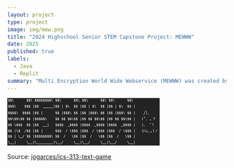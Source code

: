 ```yaml
---
layout: project
type: project
image: img/mew.png
title: "2024 Highschool Senior STEM Capstone Project: MEWWW"
date: 2025
published: true
labels:
  - Java
  - Replit
summary: "Multi Encryption World Wide Webservice (MEWWW) was created by me and a group. This program manages and saves your passwords, encyrpting them in order to securely store the user's passwords."
---
```


<img class="img-fluid" src="../img/mew.png">




Source: <a href="https://github.com/jogarces/ics-313-text-game"><i class="large github icon "></i>jogarces/ics-313-text-game</a>
